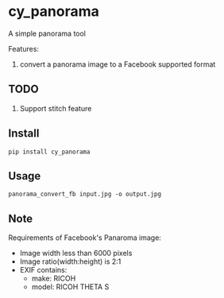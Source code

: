 # cy_panorama
A simple panorama tool

Features:
1. convert a panorama image to a Facebook supported format

## TODO
1. Support stitch feature

## Install
`pip install cy_panorama`

## Usage
`panorama_convert_fb input.jpg -o output.jpg`

## Note
Requirements of Facebook's Panaroma image:
* Image width less than 6000 pixels
* Image ratio(width:height) is 2:1
* EXIF contains:
   * make: RICOH
   * model: RICOH THETA S

